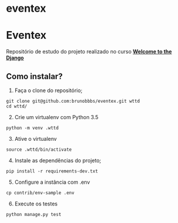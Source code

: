 # eventex
Eventex
=======

Repositório de estudo do projeto realizado no curso [**Welcome to the Django**](http://welcometothedjango.com.br/)

## Como instalar?

1. Faça o clone do repositório;
```console
git clone git@github.com:brunobbbs/eventex.git wttd
cd wttd/
```
2. Crie um virtualenv com Python 3.5
```console
python -m venv .wttd
```
3. Ative o virtualenv
```console
source .wttd/bin/activate
```
4. Instale as dependências do projeto;
```console
pip install -r requirements-dev.txt
```
5. Configure a instância com .env
```console
cp contrib/env-sample .env
```
6. Execute os testes
```console
python manage.py test
```
